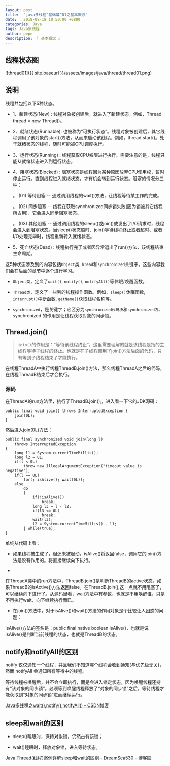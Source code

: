 ```yaml
---
layout: post
title:  "java多线程“基础篇”01之基本概念"
date:   2018-08-18 10:50:00 +0800
categories: Java
tags: Java多线程
author: pepe
description: 『 基本概念 』
---
```


## **线程状态图**
![thread01]({{ site.baseurl }}/assets/images/java/thread/thread01.png)

## **说明**

线程共包括以下5种状态。

* 1、新建状态(New)         : 线程对象被创建后，就进入了新建状态。例如，Thread thread = new Thread()。
* 2、就绪状态(Runnable): 也被称为“可执行状态”。线程对象被创建后，其它线程调用了该对象的start()方法，从而来启动该线程。例如，thread.start()。处于就绪状态的线程，随时可能被CPU调度执行。
* 3、运行状态(Running) : 线程获取CPU权限进行执行。需要注意的是，线程只能从就绪状态进入到运行状态。
* 4、阻塞状态(Blocked)  : 阻塞状态是线程因为某种原因放弃CPU使用权，暂时停止运行。直到线程进入就绪状态，才有机会转到运行状态。阻塞的情况分三种：
    
    。 (01) 等待阻塞 -- 通过调用线程的wait()方法，让线程等待某工作的完成。
    
    。 (02) 同步阻塞 -- 线程在获取synchronized同步锁失败(因为锁被其它线程所占用)，它会进入同步阻塞状态。
    
    。 (03) 其他阻塞 -- 通过调用线程的sleep()或join()或发出了I/O请求时，线程会进入到阻塞状态。当sleep()状态超时、join()等待线程终止或者超时、或者I/O处理完毕时，线程重新转入就绪状态。

* 5、死亡状态(Dead)    : 线程执行完了或者因异常退出了run()方法，该线程结束生命周期。


这5种状态涉及到的内容包括`Object`类, `hread`和`synchronized`关键字。这些内容我们会在后面的章节中逐个进行学习。

* `Object类`，定义了`wait()`, `notify()`, `notifyAll()`等休眠/唤醒函数。

* `Thread类`，定义了一些列的线程操作函数。例如，`sleep()`休眠函数, `interrupt()`中断函数, `getName()`获取线程名称等。

* `synchronized`，是关键字；它区分为`synchronized代码块`和`synchronized方。s`ynchronized`的作用是让线程获取对象的同步锁。


## **Thread.join()**

> `join()`的作用是：“等待该线程终止”，这里需要理解的就是该线程是指的主线程等待子线程的终止。也就是在子线程调用了join()方法后面的代码，只有等到子线程结束了才能执行。

在线程ThreadA中执行线程ThreadB.join()方法，那么线程ThreadA之后的代码，在线程ThreadB结束后才会执行。

### **源码**

在ThreadA的run方法里，执行了ThreadB.join();，进入看一下它的JDK源码：
```
public final void join() throws InterruptedException {
    join(0L);
}
```
然后进入join(0L)方法：
```
public final synchronized void join(long l)
    throws InterruptedException
{
    long l1 = System.currentTimeMillis();
    long l2 = 0L;
    if(l < 0L)
        throw new IllegalArgumentException("timeout value is negative");
    if(l == 0L)
        for(; isAlive(); wait(0L));
    else
        do
        {
            if(!isAlive())
                break;
            long l3 = l - l2;
            if(l3 <= 0L)
                break;
            wait(l3);
            l2 = System.currentTimeMillis() - l1;
        } while(true);
}
```

单纯从代码上看： 

* 如果线程被生成了，但还未被起动，isAlive()将返回false，调用它的join()方法是没有作用的。将直接继续向下执行。 

*  
在ThreadA类中的run方法中，ThreadB.join()是判断ThreadB的active状态，如果ThreadB的isActive()方法返回false，在ThreadB.join(),这一点就不用阻塞了，可以继续向下进行了。从源码里看，wait方法中有参数，也就是不用唤醒谁，只是不再执行wait，向下继续执行而已。 

* 在join()方法中，对于isAlive()和wait()方法的作用对象是个比较让人困惑的问题：

isAlive()方法的签名是：public final native boolean isAlive()，也就是说isAlive()是判断当前线程的状态，也就是ThreadB的状态。

## **notify和notifyAll的区别**

notify 仅仅通知一个线程，并且我们不知道哪个线程会收到通知(与优先级无关)，然而 notifyAll 会通知所有等待中的线程。

等待线程被唤醒后，并不会立即执行，而是会进入锁定状态，因为唤醒线程还持有“该对象的同步锁”。必须等到唤醒线程释放了“对象的同步锁”之后，等待线程才能获取到“对象的同步锁”进而继续运行。

[Java多线程之wait(),notify(),notifyAll() - CSDN博客](https://blog.csdn.net/oracle_microsoft/article/details/6863662)

## **sleep和wait的区别**

* sleep()睡眠时，保持对象锁，仍然占有该锁；

* wait()睡眠时，释放对象锁，进入等待状态。

[Java Thread(线程)案例详解sleep和wait的区别 - DreamSea530 - 博客园](http://www.cnblogs.com/DreamSea/archive/2012/01/16/SleepAndWaitDifferent.html)











